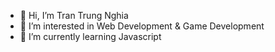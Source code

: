- 👋 Hi, I’m Tran Trung Nghia
- 👀 I’m interested in Web Development & Game Development
- 🌱 I’m currently learning Javascript

<!---
nghiatrangamedev/nghiatrangamedev is a ✨ special ✨ repository because its `README.md` (this file) appears on your GitHub profile.
You can click the Preview link to take a look at your changes.
--->
